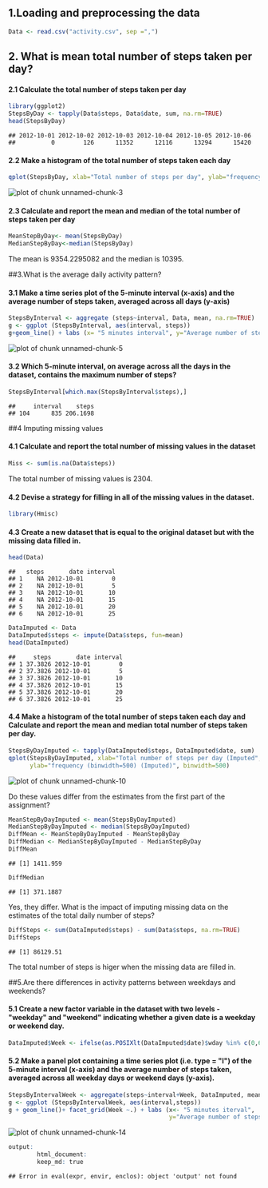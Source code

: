 ## 1.Loading and preprocessing the data


```r
Data <- read.csv("activity.csv", sep =",")
```

## 2. What is mean total number of steps taken per day?

#### 2.1 Calculate the total number of steps taken per day

```r
library(ggplot2)
StepsByDay <- tapply(Data$steps, Data$date, sum, na.rm=TRUE)
head(StepsByDay)
```

```
## 2012-10-01 2012-10-02 2012-10-03 2012-10-04 2012-10-05 2012-10-06 
##          0        126      11352      12116      13294      15420
```
#### 2.2 Make a histogram of the total number of steps taken each day

```r
qplot(StepsByDay, xlab="Total number of steps per day", ylab="frequency (binwidth=500)", binwidth=500)
```

![plot of chunk unnamed-chunk-3](figure/unnamed-chunk-3-1.png)

#### 2.3 Calculate and report the mean and median of the total number of steps taken per day

```r
MeanStepByDay<- mean(StepsByDay)
MedianStepByDay<-median(StepsByDay)
```
The mean is 9354.2295082 and the median is 10395.

##3.What is the average daily activity pattern?

#### 3.1 Make a time series plot of the 5-minute interval (x-axis) and the average number of steps taken, averaged across all days (y-axis)

```r
StepsByInterval <- aggregate (steps~interval, Data, mean, na.rm=TRUE)
g <- ggplot (StepsByInterval, aes(interval, steps))
g+geom_line() + labs (x= "5 minutes interval", y="Average number of steps")
```

![plot of chunk unnamed-chunk-5](figure/unnamed-chunk-5-1.png)

#### 3.2 Which 5-minute interval, on average across all the days in the dataset, contains the maximum number of steps?

```r
StepsByInterval[which.max(StepsByInterval$steps),]
```

```
##     interval    steps
## 104      835 206.1698
```

##4 Imputing missing values

#### 4.1 Calculate and report the total number of missing values in the dataset

```r
Miss <- sum(is.na(Data$steps))
```
The total number of missing values is 2304.
#### 4.2 Devise a strategy for filling in all of the missing values in the dataset.

```r
library(Hmisc)
```
#### 4.3 Create a new dataset that is equal to the original dataset but with the missing data filled in.

```r
head(Data)
```

```
##   steps       date interval
## 1    NA 2012-10-01        0
## 2    NA 2012-10-01        5
## 3    NA 2012-10-01       10
## 4    NA 2012-10-01       15
## 5    NA 2012-10-01       20
## 6    NA 2012-10-01       25
```

```r
DataImputed <- Data
DataImputed$steps <- impute(Data$steps, fun=mean)
head(DataImputed)
```

```
##     steps       date interval
## 1 37.3826 2012-10-01        0
## 2 37.3826 2012-10-01        5
## 3 37.3826 2012-10-01       10
## 4 37.3826 2012-10-01       15
## 5 37.3826 2012-10-01       20
## 6 37.3826 2012-10-01       25
```
#### 4.4 Make a histogram of the total number of steps taken each day and Calculate and report the mean and median total number of steps taken per day. 

```r
StepsByDayImputed <- tapply(DataImputed$steps, DataImputed$date, sum)
qplot(StepsByDayImputed, xlab="Total number of steps per day (Imputed", 
      ylab="frequency (binwidth=500) (Imputed)", binwidth=500)
```

![plot of chunk unnamed-chunk-10](figure/unnamed-chunk-10-1.png)

Do these values differ from the estimates from the first part of the assignment? 

```r
MeanStepByDayImputed <- mean(StepsByDayImputed)
MedianStepByDayImputed <- median(StepsByDayImputed)
DiffMean <- MeanStepByDayImputed - MeanStepByDay
DiffMedian <- MedianStepByDayImputed - MedianStepByDay
DiffMean
```

```
## [1] 1411.959
```

```r
DiffMedian
```

```
## [1] 371.1887
```
Yes, they differ. 
What is the impact of imputing missing data on the estimates of the total daily number of steps?

```r
DiffSteps <- sum(DataImputed$steps) - sum(Data$steps, na.rm=TRUE)
DiffSteps
```

```
## [1] 86129.51
```
The total number of steps is higer when the missing data are filled in.

##5.Are there differences in activity patterns between weekdays and weekends?

#### 5.1 Create a new factor variable in the dataset with two levels - "weekday" and "weekend" indicating whether a given date is a weekday or weekend day.

```r
DataImputed$Week <- ifelse(as.POSIXlt(DataImputed$date)$wday %in% c(0,6), 'weekend', 'weekday')
```
#### 5.2 Make a panel plot containing a time series plot (i.e. type = "l") of the 5-minute interval (x-axis) and the average number of steps taken, averaged across all weekday days or weekend days (y-axis).

```r
StepsByIntervalWeek <- aggregate(steps~interval+Week, DataImputed, mean)
g <- ggplot (StepsByIntervalWeek, aes(interval,steps))
g + geom_line()+ facet_grid(Week ~.) + labs (x<- "5 minutes iterval", 
                                             y="Average number of steps (imputed)")
```

![plot of chunk unnamed-chunk-14](figure/unnamed-chunk-14-1.png)

```r
output: 
        html_document:
        keep_md: true
```

```
## Error in eval(expr, envir, enclos): object 'output' not found
```
